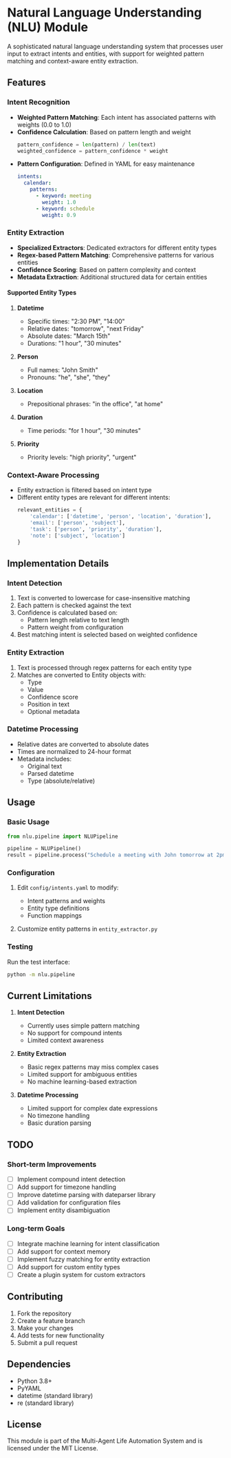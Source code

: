 # Natural Language Understanding (NLU) Module

A sophisticated natural language understanding system that processes user input to extract intents and entities, with support for weighted pattern matching and context-aware entity extraction.

## Features

### Intent Recognition
- **Weighted Pattern Matching**: Each intent has associated patterns with weights (0.0 to 1.0)
- **Confidence Calculation**: Based on pattern length and weight
  ```python
  pattern_confidence = len(pattern) / len(text)
  weighted_confidence = pattern_confidence * weight
  ```
- **Pattern Configuration**: Defined in YAML for easy maintenance
  ```yaml
  intents:
    calendar:
      patterns:
        - keyword: meeting
          weight: 1.0
        - keyword: schedule
          weight: 0.9
  ```

### Entity Extraction
- **Specialized Extractors**: Dedicated extractors for different entity types
- **Regex-based Pattern Matching**: Comprehensive patterns for various entities
- **Confidence Scoring**: Based on pattern complexity and context
- **Metadata Extraction**: Additional structured data for certain entities

#### Supported Entity Types
1. **Datetime**
   - Specific times: "2:30 PM", "14:00"
   - Relative dates: "tomorrow", "next Friday"
   - Absolute dates: "March 15th"
   - Durations: "1 hour", "30 minutes"

2. **Person**
   - Full names: "John Smith"
   - Pronouns: "he", "she", "they"

3. **Location**
   - Prepositional phrases: "in the office", "at home"

4. **Duration**
   - Time periods: "for 1 hour", "30 minutes"

5. **Priority**
   - Priority levels: "high priority", "urgent"

### Context-Aware Processing
- Entity extraction is filtered based on intent type
- Different entity types are relevant for different intents:
  ```python
  relevant_entities = {
      'calendar': ['datetime', 'person', 'location', 'duration'],
      'email': ['person', 'subject'],
      'task': ['person', 'priority', 'duration'],
      'note': ['subject', 'location']
  }
  ```

## Implementation Details

### Intent Detection
1. Text is converted to lowercase for case-insensitive matching
2. Each pattern is checked against the text
3. Confidence is calculated based on:
   - Pattern length relative to text length
   - Pattern weight from configuration
4. Best matching intent is selected based on weighted confidence

### Entity Extraction
1. Text is processed through regex patterns for each entity type
2. Matches are converted to Entity objects with:
   - Type
   - Value
   - Confidence score
   - Position in text
   - Optional metadata

### Datetime Processing
- Relative dates are converted to absolute dates
- Times are normalized to 24-hour format
- Metadata includes:
  - Original text
  - Parsed datetime
  - Type (absolute/relative)

## Usage

### Basic Usage
```python
from nlu.pipeline import NLUPipeline

pipeline = NLUPipeline()
result = pipeline.process("Schedule a meeting with John tomorrow at 2pm")
```

### Configuration
1. Edit `config/intents.yaml` to modify:
   - Intent patterns and weights
   - Entity type definitions
   - Function mappings

2. Customize entity patterns in `entity_extractor.py`

### Testing
Run the test interface:
```bash
python -m nlu.pipeline
```

## Current Limitations

1. **Intent Detection**
   - Currently uses simple pattern matching
   - No support for compound intents
   - Limited context awareness

2. **Entity Extraction**
   - Basic regex patterns may miss complex cases
   - Limited support for ambiguous entities
   - No machine learning-based extraction

3. **Datetime Processing**
   - Limited support for complex date expressions
   - No timezone handling
   - Basic duration parsing

## TODO

### Short-term Improvements
- [ ] Implement compound intent detection
- [ ] Add support for timezone handling
- [ ] Improve datetime parsing with dateparser library
- [ ] Add validation for configuration files
- [ ] Implement entity disambiguation

### Long-term Goals
- [ ] Integrate machine learning for intent classification
- [ ] Add support for context memory
- [ ] Implement fuzzy matching for entity extraction
- [ ] Add support for custom entity types
- [ ] Create a plugin system for custom extractors

## Contributing

1. Fork the repository
2. Create a feature branch
3. Make your changes
4. Add tests for new functionality
5. Submit a pull request

## Dependencies
- Python 3.8+
- PyYAML
- datetime (standard library)
- re (standard library)

## License
This module is part of the Multi-Agent Life Automation System and is licensed under the MIT License. 